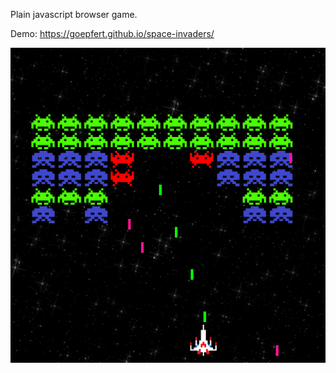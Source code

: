 Plain javascript browser game.

Demo: https://goepfert.github.io/space-invaders/

![](https://github.com/goepfert/space-invaders/blob/master/images/demo1.png?raw=true)